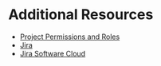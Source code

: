 # Additional Resources

- [Project Permissions and Roles](https://support.atlassian.com/jira-software-cloud/docs/understand-project-permissions-and-roles/)
- [Jira](https://www.atlassian.com/software/jira)
- [Jira Software Cloud](https://support.atlassian.com/jira-software-cloud/)